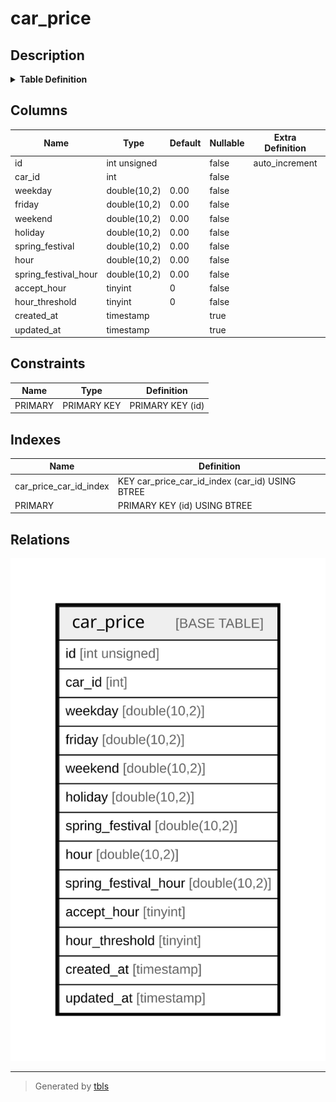 # car_price

## Description

<details>
<summary><strong>Table Definition</strong></summary>

```sql
CREATE TABLE `car_price` (
  `id` int unsigned NOT NULL AUTO_INCREMENT,
  `car_id` int NOT NULL,
  `weekday` double(10,2) NOT NULL DEFAULT '0.00',
  `friday` double(10,2) NOT NULL DEFAULT '0.00',
  `weekend` double(10,2) NOT NULL DEFAULT '0.00',
  `holiday` double(10,2) NOT NULL DEFAULT '0.00',
  `spring_festival` double(10,2) NOT NULL DEFAULT '0.00',
  `hour` double(10,2) NOT NULL DEFAULT '0.00',
  `spring_festival_hour` double(10,2) NOT NULL DEFAULT '0.00',
  `accept_hour` tinyint NOT NULL DEFAULT '0',
  `hour_threshold` tinyint NOT NULL DEFAULT '0',
  `created_at` timestamp NULL DEFAULT NULL,
  `updated_at` timestamp NULL DEFAULT NULL,
  PRIMARY KEY (`id`),
  KEY `car_price_car_id_index` (`car_id`)
) ENGINE=InnoDB AUTO_INCREMENT=[Redacted by tbls] DEFAULT CHARSET=utf8mb4 COLLATE=utf8mb4_unicode_ci
```

</details>

## Columns

| Name | Type | Default | Nullable | Extra Definition | Children | Parents | Comment |
| ---- | ---- | ------- | -------- | ---------------- | -------- | ------- | ------- |
| id | int unsigned |  | false | auto_increment |  |  |  |
| car_id | int |  | false |  |  |  |  |
| weekday | double(10,2) | 0.00 | false |  |  |  |  |
| friday | double(10,2) | 0.00 | false |  |  |  |  |
| weekend | double(10,2) | 0.00 | false |  |  |  |  |
| holiday | double(10,2) | 0.00 | false |  |  |  |  |
| spring_festival | double(10,2) | 0.00 | false |  |  |  |  |
| hour | double(10,2) | 0.00 | false |  |  |  |  |
| spring_festival_hour | double(10,2) | 0.00 | false |  |  |  |  |
| accept_hour | tinyint | 0 | false |  |  |  |  |
| hour_threshold | tinyint | 0 | false |  |  |  |  |
| created_at | timestamp |  | true |  |  |  |  |
| updated_at | timestamp |  | true |  |  |  |  |

## Constraints

| Name | Type | Definition |
| ---- | ---- | ---------- |
| PRIMARY | PRIMARY KEY | PRIMARY KEY (id) |

## Indexes

| Name | Definition |
| ---- | ---------- |
| car_price_car_id_index | KEY car_price_car_id_index (car_id) USING BTREE |
| PRIMARY | PRIMARY KEY (id) USING BTREE |

## Relations

![er](car_price.svg)

---

> Generated by [tbls](https://github.com/k1LoW/tbls)

